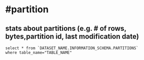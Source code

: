 

# #partition

## stats about partitions (e.g. # of rows, bytes,partition id, last modification date)

```
select * from `DATASET_NAME.INFORMATION_SCHEMA.PARTITIONS`
where table_name="TABLE_NAME"
```
